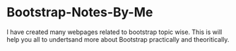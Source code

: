 # Bootstrap-Notes-By-Me
I have created many webpages related to bootstrap topic wise. This is will help you all to undertsand more about Bootstrap practically and theoritically.
